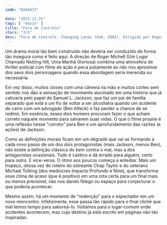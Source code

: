 ```yaml
---
imdb: "0264472"

date: "2013-11-15"
tags: [ "movie" ]
title: "Fora de Controle"
stars: "3/5"
desc: "Fora de Controle. Changing Lanes (USA, 2002). Dirigido por Roger Michell. Escrito por Chap Taylor, Chap Taylor, Michael Tolkin. Com Ben Affleck, Samuel L. Jackson, Kim Staunton, Toni Collette, Sydney Pollack, Tina Sloan, Richard Jenkins, Akil Walker, Cole Hawkins."
---
```

Um drama moral tão bem construído não deveria ser conduzido de forma tão insegura como é feito aqui. A direção de Roger Michell (Um Lugar Chamado Notting Hill, Uma Manhã Gloriosa) combina uma atmosfera de thriller policial com filme de ação e peca justamente ao não nos aproximar dos seus dois personagens quando essa abordagem seria merecida ou necessária.

Em vez disso, muitos closes com uma câmera na mão e muitos cortes sem sentido nos dão a sensação de movimento alucinado em uma história que já cativaria pelo papel de Samuel L. Jackson, que faz um pai de família separado que está a um fio de voltar a ser alcoólatra quando um acidente de carro com um advogado (Ben Afleck) o faz perder a chance de se redimir. Em essência, esses dois homens procuram fazer o que acham correto naquele momento para salvarem suas vidas. O que o filme propõe é uma reflexão nesse "correto" para Ben e um aprofundamento das razões (e ações) de Jackson.

Como as definições morais ficam em um dégradé que vai se formando a cada novo passo de um dos dois protagonistas (mais Jackson, menos Ben), não existe a definição clássica do bem contra o mal, mas a dos antagonistas ocasionais. Tudo é caótico e dá errado para alguém, certo para outro. E vice-versa. O ritmo aos poucos começa a entediar. Mais um tropeço, dessa vez do roteiro do estreante Chap Taylor e do veterano Michael Tolking (dos medíocres Impacto Profundo e Nine), que transforma esse clima de acaso (que é positivo) em uma rota certa para um final mais ou menos previsível, não nos dando fôlego ou espaço para conjecturar o que poderia acontecer.

Mesmo assim, há um momento de "redenção" para o espectador em um novo reencontro. Infelizmente, esse passa tão rápido para o final clichê que mal temos tempo para saboreá-lo. Voltamos para o lugar-comum onde acidentes acontecem, mas cujo destino já está escrito em páginas não tão inspiradas.


